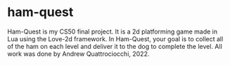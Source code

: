 # ham-quest

Ham-Quest is my CS50 final project. It is a 2d platforming game made in Lua using the Love-2d framework.
In Ham-Quest, your goal is to collect all of the ham on each level and deliver it to the dog to complete the level.
All work was done by Andrew Quattrociocchi, 2022.
